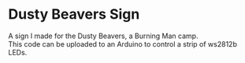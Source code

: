 # Dusty Beavers Sign
A sign I made for the Dusty Beavers, a Burning Man camp.<br>
This code can be uploaded to an Arduino to control a strip of ws2812b LEDs.
